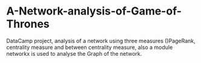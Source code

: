 # A-Network-analysis-of-Game-of-Thrones
DataCamp project, analysis of a network using three measures ()PageRank, centrality measure and between centrality measure, also a module networkx is used to analyse the Graph of the network.
